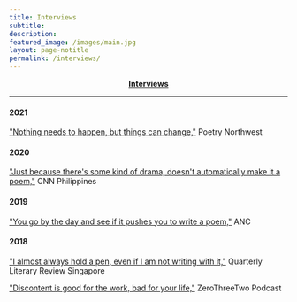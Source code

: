 ```yaml
---
title: Interviews
subtitle:
description:
featured_image: /images/main.jpg
layout: page-notitle
permalink: /interviews/
---
```


<center><b><a class="subtle-link" href="#sectioninterviews">Interviews</a></b></center>

---

#### <a name="sectionevents"></a>2021
["Nothing needs to happen, but things can change,"](https://www.poetrynw.org/interview-fruitful-and-dangerous-a-conversation-with-lawrence-lacambra-ypil/) Poetry Northwest

#### 2020
["Just because there's some kind of drama, doesn't automatically make it a poem,"](https://www.cnnphilippines.com/life/culture/Creatives-Questionnaire/2020/4/24/larry-ypil.html) CNN Philippines

#### 2019
["You go by the day and see if it pushes you to write a poem,"](https://news.abs-cbn.com/ancx/culture/books/07/07/19/qanda-with-poet-lawrence-ypil) ANC

#### 2018
["I almost always hold a pen, even if I am not writing with it,"](http://www.qlrs.com/interview.asp?id=1435) Quarterly Literary Review Singapore

["Discontent is good for the work, bad for your life,"](http://zerothreetwo.com/podcast/lawrence-ypil/) ZeroThreeTwo Podcast